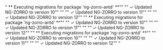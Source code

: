 "                                                ** Executing migrations for package 'ng-zorro-antd' **""                                                                      ""                                                                        ✓  Updated NG-ZORRO to version 10""                                                                      ""                                                                      ""                                                                        ✓  Updated NG-ZORRO to version 11""                                                                      ""                                                                      ""                                                                        ✓  Updated NG-ZORRO to version 12""                                                                      ""                                                ** Executing migrations for package 'ng-zorro-antd' **""                                                                      ""                                                                        ✓  Updated NG-ZORRO to version 10""                                                                      ""                                                                      ""                                                                        ✓  Updated NG-ZORRO to version 11""                                                                      ""                                                                      ""                                                                        ✓  Updated NG-ZORRO to version 12""                                                                      ""                                                ** Executing migrations for package 'ng-zorro-antd' **""                                                                      ""                                                                        ✓  Updated NG-ZORRO to version 10""                                                                      ""                                                                      ""                                                                        ✓  Updated NG-ZORRO to version 11""                                                                      ""                                                                      ""                                                                        ✓  Updated NG-ZORRO to version 12""                                                                      "